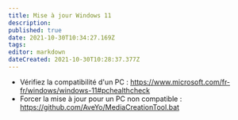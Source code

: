 ```yaml
---
title: Mise à jour Windows 11
description: 
published: true
date: 2021-10-30T10:34:27.169Z
tags: 
editor: markdown
dateCreated: 2021-10-30T10:28:37.377Z
---
```


- Vérifiez la compatibilité d'un PC : https://www.microsoft.com/fr-fr/windows/windows-11#pchealthcheck
- Forcer la mise à jour pour un PC non compatible : https://github.com/AveYo/MediaCreationTool.bat


